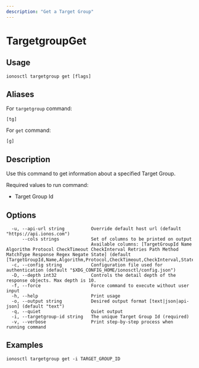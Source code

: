 ```yaml
---
description: "Get a Target Group"
---
```


# TargetgroupGet

## Usage

```text
ionosctl targetgroup get [flags]
```

## Aliases

For `targetgroup` command:

```text
[tg]
```

For `get` command:

```text
[g]
```

## Description

Use this command to get information about a specified Target Group.

Required values to run command:

* Target Group Id

## Options

```text
  -u, --api-url string          Override default host url (default "https://api.ionos.com")
      --cols strings            Set of columns to be printed on output 
                                Available columns: [TargetGroupId Name Algorithm Protocol CheckTimeout CheckInterval Retries Path Method MatchType Response Regex Negate State] (default [TargetGroupId,Name,Algorithm,Protocol,CheckTimeout,CheckInterval,State])
  -c, --config string           Configuration file used for authentication (default "$XDG_CONFIG_HOME/ionosctl/config.json")
  -D, --depth int32             Controls the detail depth of the response objects. Max depth is 10.
  -f, --force                   Force command to execute without user input
  -h, --help                    Print usage
  -o, --output string           Desired output format [text|json|api-json] (default "text")
  -q, --quiet                   Quiet output
  -i, --targetgroup-id string   The unique Target Group Id (required)
  -v, --verbose                 Print step-by-step process when running command
```

## Examples

```text
ionosctl targetgroup get -i TARGET_GROUP_ID
```

